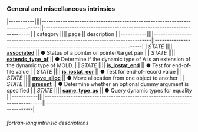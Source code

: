 ### General and miscellaneous intrinsics

|-----------||||-----------------------------------------------------------------------------||------------------------------------------------------------------------|
| category  |||| page                                                                        || description                                                            |
|-----------||||-----------------------------------------------------------------------------||------------------------------------------------------------------------|
| *STATE*   |||| [__associated__]({{site.baseurl}}/learn/intrinsics/ASSOCIATED)              || &#9679; Status of a pointer or pointer/target pair                     |
| *STATE*   |||| [__extends\_type\_of__]({{site.baseurl}}/learn/intrinsics/EXTENDS_TYPE_OF)  || &#9679; Determine if the dynamic type of A is an extension of the dynamic type of MOLD.    |
| *STATE*   |||| [__is\_iostat\_end__]({{site.baseurl}}/learn/intrinsics/IS_IOSTAT_END)      || &#9679; Test for end-of-file value                                     |
| *STATE*   |||| [__is\_iostat\_eor__]({{site.baseurl}}/learn/intrinsics/IS_IOSTAT_EOR)      || &#9679; Test for end-of-record value                                   |
| *STATE*   |||| [__move\_alloc__]({{site.baseurl}}/learn/intrinsics/MOVE_ALLOC)             || &#9679; Move allocation from one object to another                     |
| *STATE*   |||| [__present__]({{site.baseurl}}/learn/intrinsics/PRESENT)                    || &#9679; Determine whether an optional dummy argument is specified      |
| *STATE*   |||| [__same\_type\_as__]({{site.baseurl}}/learn/intrinsics/SAME_TYPE_AS)        || &#9679; Query dynamic types for equality                               |
|-----------||||-----------------------------------------------------------------------------||------------------------------------------------------------------------|

###### fortran-lang intrinsic descriptions
